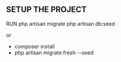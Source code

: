 ## SETUP THE PROJECT
RUN 
php artisan migrate
php artisan db:seed

or 
- composer install
- php artisan migrate:fresh --seed